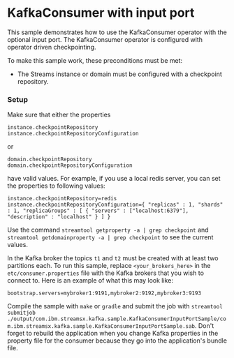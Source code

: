 # KafkaConsumer with input port

This sample demonstrates how to use the KafkaConsumer operator with the optional input port.
The KafkaConsumer operator is configured with operator driven checkpointing.

To make this sample work, these preconditions must be met:
* The Streams instance or domain must be configured with a checkpoint repository.


### Setup

Make sure that either the properties
```
instance.checkpointRepository
instance.checkpointRepositoryConfiguration
```
or
```
domain.checkpointRepository
domain.checkpointRepositoryConfiguration
```
have valid values. For example, if you use a local redis server, you can set the properties to following values:
```
instance.checkpointRepository=redis
instance.checkpointRepositoryConfiguration={ "replicas" : 1, "shards" : 1, "replicaGroups" : [ { "servers" : ["localhost:6379"], "description" : "localhost" } ] }
```
Use the command `streamtool getproperty -a | grep checkpoint` and `streamtool getdomainproperty -a | grep checkpoint` to see the current values.

In the Kafka broker the topics `t1` and `t2` must be created with at least two partitions each. 
To run this sample, replace `<your_brokers_here>` in the `etc/consumer.properties` file with the Kafka brokers that you wish to connect to.
Here is an example of what this may look like: 

```
bootstrap.servers=mybroker1:9191,mybroker2:9192,mybroker3:9193
```

Compile the sample with `make` or `gradle` and submit the job with
`streamtool submitjob ./output/com.ibm.streamsx.kafka.sample.KafkaConsumerInputPortSample/com.ibm.streamsx.kafka.sample.KafkaConsumerInputPortSample.sab`.
Don't forget to rebuild the application when you change Kafka properties in the property file for the consumer because they go into the application's bundle file.
